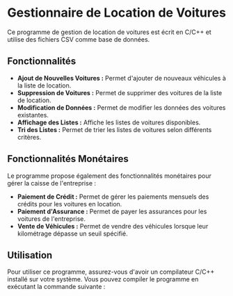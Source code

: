 
# Gestionnaire de Location de Voitures

Ce programme de gestion de location de voitures est écrit en C/C++ et utilise des fichiers CSV comme base de données.

## Fonctionnalités

- **Ajout de Nouvelles Voitures :** Permet d'ajouter de nouveaux véhicules à la liste de location.
- **Suppression de Voitures :** Permet de supprimer des voitures de la liste de location.
- **Modification de Données :** Permet de modifier les données des voitures existantes.
- **Affichage des Listes :** Affiche les listes de voitures disponibles.
- **Tri des Listes :** Permet de trier les listes de voitures selon différents critères.

## Fonctionnalités Monétaires

Le programme propose également des fonctionnalités monétaires pour gérer la caisse de l'entreprise :

- **Paiement de Crédit :** Permet de gérer les paiements mensuels des crédits pour les voitures en location.
- **Paiement d'Assurance :** Permet de payer les assurances pour les voitures de l'entreprise.
- **Vente de Véhicules :** Permet de vendre des véhicules lorsque leur kilométrage dépasse un seuil spécifié.

## Utilisation

Pour utiliser ce programme, assurez-vous d'avoir un compilateur C/C++ installé sur votre système. Vous pouvez compiler le programme en exécutant la commande suivante :


